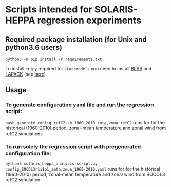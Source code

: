 # Scripts intended for SOLARIS-HEPPA regression experiments
## Required package installation (for Unix and python3.6 users)
`python3 -m pip install -r requirements.txt`

To install `scipy` required for `statsmodels` you need to install [BLAS](https://en.wikipedia.org/wiki/Basic_Linear_Algebra_Subprograms) and [LAPACK](https://en.wikipedia.org/wiki/LAPACK) (see [here](https://stackoverflow.com/questions/33368261/what-is-the-easiest-way-to-install-blas-and-lapack-for-scipy/33369271)).

## Usage
### To generate configuration yaml file and run the regression script:
`bash generate_config_refC2.sh 1960 2010 zmta,zmua refC2` runs for for the historical (1960-2010) period, zonal-mean temperature and zonal wind from refC2 simulations
### To run solely the regression script with pregenerated configuration file:
`python3 solaris_heppa_analysis-script.py config_SOCOL3r1i1p1_zmta,zmua_1960-2010.yaml` runs for for the historical (1960-2010) period, zonal-mean temperature and zonal wind from SOCOL3 refC2 simulation
